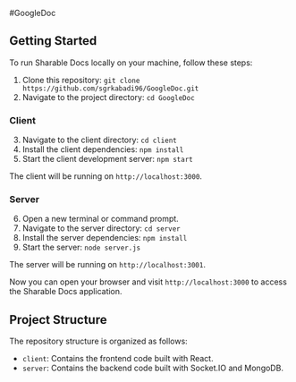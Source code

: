 #GoogleDoc

## Getting Started

To run Sharable Docs locally on your machine, follow these steps:

1. Clone this repository: `git clone https://github.com/sgrkabadi96/GoogleDoc.git`
2. Navigate to the project directory: `cd GoogleDoc`

### Client

3. Navigate to the client directory: `cd client`
4. Install the client dependencies: `npm install`
5. Start the client development server: `npm start`

The client will be running on `http://localhost:3000`.

### Server

6. Open a new terminal or command prompt.
7. Navigate to the server directory: `cd server`
8. Install the server dependencies: `npm install`
9. Start the server: `node server.js`

The server will be running on `http://localhost:3001`.

Now you can open your browser and visit `http://localhost:3000` to access the Sharable Docs application.


## Project Structure

The repository structure is organized as follows:

- `client`: Contains the frontend code built with React.
- `server`: Contains the backend code built with Socket.IO and MongoDB.


